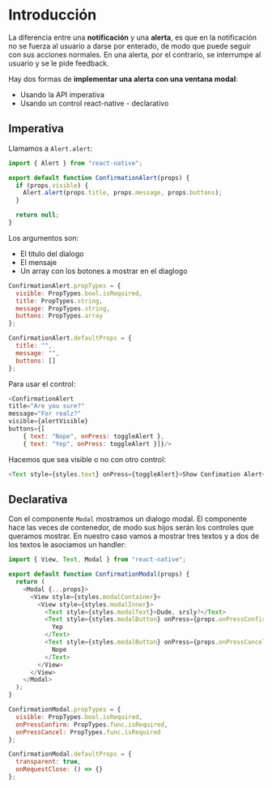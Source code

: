 # Introducción
 La diferencia entre una __notificación__ y una __alerta__, es que en la notificación no se fuerza al usuario a darse por enterado, de modo que puede seguir con sus acciones normales. En una alerta, por el contrario, se interrumpe al usuario y se le pide feedback.

Hay dos formas de __implementar una alerta con una ventana modal__:
- Usando la API imperativa
- Usando un control react-native - declarativo

## Imperativa

Llamamos a `Alert.alert`:

```js
import { Alert } from "react-native";

export default function ConfirmationAlert(props) {
  if (props.visible) {
    Alert.alert(props.title, props.message, props.buttons);
  }

  return null;
}
```

Los argumentos son:
- El titulo del dialogo
- El mensaje
- Un array con los botones a mostrar en el diaglogo

```js
ConfirmationAlert.propTypes = {
  visible: PropTypes.bool.isRequired,
  title: PropTypes.string,
  message: PropTypes.string,
  buttons: PropTypes.array
};

ConfirmationAlert.defaultProps = {
  title: "",
  message: "",
  buttons: []
};
```

Para usar el control:

```js
<ConfirmationAlert
title="Are you sure?"
message="For realz?"
visible={alertVisible}
buttons={[
    { text: "Nope", onPress: toggleAlert },
    { text: "Yep", onPress: toggleAlert }]}/>
```

Hacemos que sea visible o no con otro control:

```js
<Text style={styles.text} onPress={toggleAlert}>Show Confimation Alert</Text>
```

## Declarativa

Con el componente `Modal` mostramos un dialogo modal. El componente hace las veces de contenedor, de modo sus hijos serán los controles que queramos mostrar. En nuestro caso vamos a mostrar tres textos y a dos de los textos le asociamos un handler:

```js
import { View, Text, Modal } from "react-native";

export default function ConfirmationModal(props) {
  return (
    <Modal {...props}>
      <View style={styles.modalContainer}>
        <View style={styles.modalInner}>
          <Text style={styles.modalText}>Dude, srsly?</Text>
          <Text style={styles.modalButton} onPress={props.onPressConfirm}>
            Yep
          </Text>
          <Text style={styles.modalButton} onPress={props.onPressCancel}>
            Nope
          </Text>
        </View>
      </View>
    </Modal>
  );
}

ConfirmationModal.propTypes = {
  visible: PropTypes.bool.isRequired,
  onPressConfirm: PropTypes.func.isRequired,
  onPressCancel: PropTypes.func.isRequired
};

ConfirmationModal.defaultProps = {
  transparent: true,
  onRequestClose: () => {}
};
```